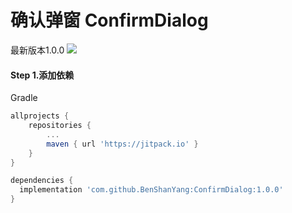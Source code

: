# 确认弹窗 ConfirmDialog
最新版本1.0.0 [![](https://www.jitpack.io/v/BenShanYang/ConfirmDialog.svg)](https://www.jitpack.io/#BenShanYang/ConfirmDialog)

#### Step 1.添加依赖
Gradle 
```groovy
allprojects {
    repositories {
	    ...
	    maven { url 'https://jitpack.io' }
    }
}
```

```groovy
dependencies {
  implementation 'com.github.BenShanYang:ConfirmDialog:1.0.0'
}
```
